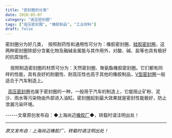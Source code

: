 ```yaml
---
title: "密封圈的分类"
date: 2010-05-07
category: "高压密封圈"
tags: ["高压密封圈", "橡胶制品", "工业材料"]
draft: false
---
```


密封圈分为好几类，  按照耐药性和通用性可分为：橡胶密封圈、[硅胶密封圈](http://www.smpolymer.com/)，这两种密封圈除部分含氟化物及融碱金属能与其作用外，对酸、碱、盐等也具有极好的抗腐蚀性。

    按照制造密封圈的材质可分为：天然密封圈、聚氨酯橡胶密封圈。它们都有同样的性能，具有良好的耐磨性、耐高压性也高于其他的橡胶制品，[V型密封圈](http://www.smpolymer.com/)一般适合于汽车制造上。

  [高压密封圈](http://www.smpolymer.com/gaoyamifengquan/)也属于密封圈的一种，一般用于汽车的制造上，它能阻止矿粉、泥沙、雨水等污染物由外部进入油缸。密封圈起到最大效果就是密封性能极好，防止泄漏污染环境。 

------文章原创发布自：◆上海尚迈[橡胶厂](http://www.smpolymer.com/)◆，转载时请注明出处！

---

*原文发布自：上海尚迈橡胶厂，转载时请注明出处！*
